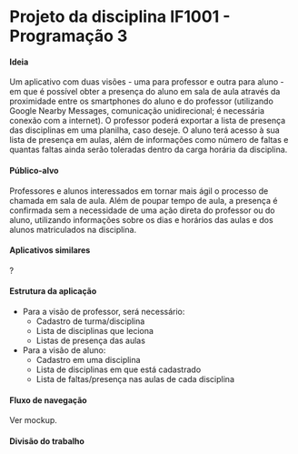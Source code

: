 # Projeto da disciplina IF1001 - Programação 3

#### Ideia 
Um aplicativo com duas visões - uma para professor e outra para aluno - em que é possível obter a presença do aluno em sala de aula através da proximidade entre os smartphones do aluno e do professor (utilizando Google Nearby Messages, comunicação unidirecional; é necessária conexão com a internet). O professor poderá exportar a lista de presença das disciplinas em uma planilha, caso deseje. O aluno terá acesso à sua lista de presença em aulas, além de informações como número de faltas e quantas faltas ainda serão toleradas dentro da carga horária da disciplina.

#### Público-alvo
Professores e alunos interessados em tornar mais ágil o processo de chamada em sala de aula. Além de poupar tempo de aula, a presença é confirmada sem a necessidade de uma ação direta do professor ou do aluno, utilizando informações sobre os dias e horários das aulas e dos alunos matriculados na disciplina.

#### Aplicativos similares
?

#### Estrutura da aplicação
 - Para a visão de professor, será necessário:
    - Cadastro de turma/disciplina
    - Lista de disciplinas que leciona
    - Listas de presença das aulas
 - Para a visão de aluno:
    - Cadastro em uma disciplina
    - Lista de disciplinas em que está cadastrado
    - Lista de faltas/presença nas aulas de cada disciplina

#### Fluxo de navegação
Ver mockup.

#### Divisão do trabalho
